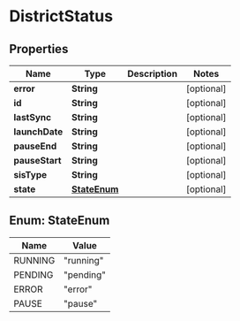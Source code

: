 
# DistrictStatus

## Properties
Name | Type | Description | Notes
------------ | ------------- | ------------- | -------------
**error** | **String** |  |  [optional]
**id** | **String** |  |  [optional]
**lastSync** | **String** |  |  [optional]
**launchDate** | **String** |  |  [optional]
**pauseEnd** | **String** |  |  [optional]
**pauseStart** | **String** |  |  [optional]
**sisType** | **String** |  |  [optional]
**state** | [**StateEnum**](#StateEnum) |  |  [optional]


<a name="StateEnum"></a>
## Enum: StateEnum
Name | Value
---- | -----
RUNNING | &quot;running&quot;
PENDING | &quot;pending&quot;
ERROR | &quot;error&quot;
PAUSE | &quot;pause&quot;




